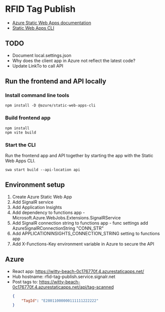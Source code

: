 # RFID Tag Publish

- [Azure Static Web Apps documentation](https://learn.microsoft.com/en-us/azure/static-web-apps/)
- [Static Web Apps CLI](https://azure.github.io/static-web-apps-cli/)

## TODO
- Document local.settings.json
- Why does the client app in Azure not reflect the latest code?
- Update LinkTo to call API

## Run the frontend and API locally

### Install command line tools
```Shell
npm install -D @azure/static-web-apps-cli
```

### Build frontend app

```Shell
npm install
npm vite build
```

### Start the CLI
Run the frontend app and API together by starting the app with the Static Web Apps CLI.
```Shell
swa start build --api-location api
```

## Environment setup
1. Create Azure Static Web App
2. Add SignalR service
3. Add Application Insights
4. Add dependency to functions app - Microsoft.Azure.WebJobs.Extensions.SignalRService
5. Add SignalR connection string to functions app - func settings add AzureSignalRConnectionString "CONN_STR"
6. Add APPLICATIONINSIGHTS_CONNECTION_STRING setting to functions app
7. Add X-Functions-Key environment variable in Azure to secure the API

## Azure
- React app: https://witty-beach-0c176770f.4.azurestaticapps.net/
- Hub hostname: rfid-tag-publish.service.signalr.net
- Post tags to: https://witty-beach-0c176770f.4.azurestaticapps.net/api/tag-scanned
    ```json
    {
        "TagId": "E28011000000111111222222"
    }
    ```